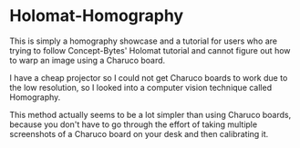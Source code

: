# Holomat-Homography

This is simply a homography showcase and a tutorial for users who are trying to follow Concept-Bytes' Holomat tutorial and cannot figure out how to warp an image using a Charuco board.

I have a cheap projector so I could not get Charuco boards to work due to the low resolution, so I looked into a computer vision technique called Homography.

This method actually seems to be a lot simpler than using Charuco boards, because you don't have to go through the effort of taking multiple screenshots of a Charuco board on your desk and then calibrating it.

